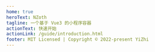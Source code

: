 ```yaml
---
home: true
heroText: NZoth
tagline: 一个基于 Vue3 的小程序容器
actionText: 快速开始
actionLink: /guide/introduction.html
footer: MIT Licensed | Copyright © 2022-present YiZhi
---
```

